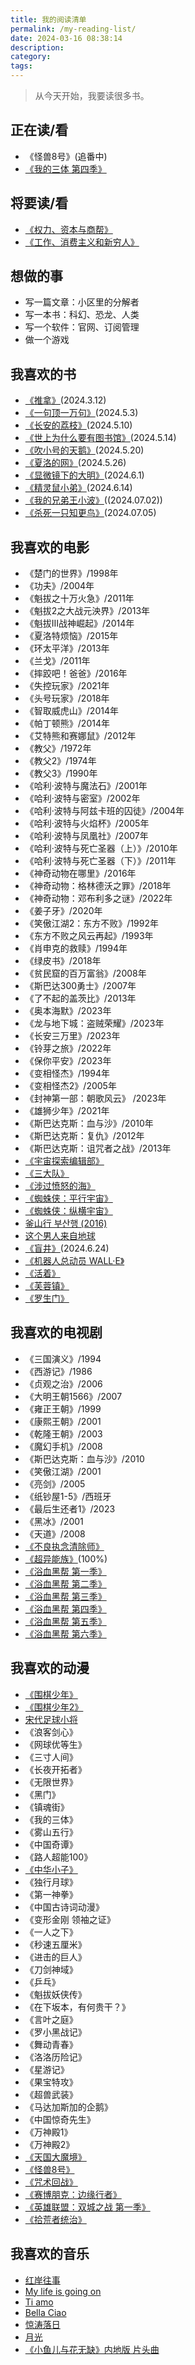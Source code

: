 ```yaml
---
title: 我的阅读清单
permalink: /my-reading-list/
date: 2024-03-16 08:38:14
description:
category:
tags:
---
```


> 从今天开始，我要读很多书。

## 正在读/看

- 《怪兽8号》(追番中)
- [《我的三体 第四季》](https://neodb.social/tv/season/6NrJSIQU7DBlhPxXJwLt55)

## 将要读/看

- [《权力、资本与商帮》](https://book.douban.com/subject/35169141/)
- [《工作、消费主义和新穷人》](https://book.douban.com/subject/35593780/)

## 想做的事

- 写一篇文章：小区里的分解者
- 写一本书：科幻、恐龙、人类
- 写一个软件：官网、订阅管理
- 做一个游戏

## 我喜欢的书

- [《推拿》](https://book.douban.com/subject/3239913/)(2024.3.12)
- [《一句顶一万句》](https://book.douban.com/subject/3633461/)(2024.5.3)
- [《长安的荔枝》](https://book.douban.com/subject/36104107/)(2024.5.10)
- [《世上为什么要有图书馆》](https://book.douban.com/subject/36593622/)(2024.5.14)
- [《吹小号的天鹅》](https://book.douban.com/subject/11441786/)(2024.5.20)
- [《夏洛的网》](https://book.douban.com/subject/1036274/)(2024.5.26)
- [《显微镜下的大明》](https://book.douban.com/subject/30414743/)(2024.6.1)
- [《精灵鼠小弟》](https://movie.douban.com/subject/1295242/)(2024.6.14)
- [《我的兄弟王小波》](https://book.douban.com/subject/10546136/)((2024.07.02))
- [《杀死一只知更鸟》](https://book.douban.com/subject/6781808/)(2024.07.05)

## 我喜欢的电影

- 《楚门的世界》/1998年  
- 《功夫》/2004年  
- 《魁拔之十万火急》/2011年  
- 《魁拔2之大战元泱界》/2013年  
- 《魁拔Ⅲ战神崛起》/2014年  
- 《夏洛特烦恼》/2015年  
- 《环太平洋》/2013年  
- 《兰戈》/2011年  
- 《摔跤吧！爸爸》/2016年  
- 《失控玩家》/2021年  
- 《头号玩家》/2018年  
- 《智取威虎山》/2014年  
- 《帕丁顿熊》/2014年  
- 《艾特熊和赛娜鼠》/2012年  
- 《教父》/1972年  
- 《教父2》/1974年  
- 《教父3》/1990年  
- 《哈利·波特与魔法石》/2001年  
- 《哈利·波特与密室》/2002年  
- 《哈利·波特与阿兹卡班的囚徒》/2004年  
- 《哈利·波特与火焰杯》/2005年  
- 《哈利·波特与凤凰社》/2007年  
- 《哈利·波特与死亡圣器（上）》/2010年  
- 《哈利·波特与死亡圣器（下）》/2011年  
- 《神奇动物在哪里》/2016年  
- 《神奇动物：格林德沃之罪》/2018年  
- 《神奇动物：邓布利多之谜》/2022年  
- 《姜子牙》/2020年  
- 《笑傲江湖2：东方不败》/1992年  
- 《东方不败之风云再起》/1993年  
- 《肖申克的救赎》/1994年  
- 《绿皮书》/2018年  
- 《贫民窟的百万富翁》/2008年  
- 《斯巴达300勇士》/2007年  
- 《了不起的盖茨比》/2013年  
- 《奥本海默》/2023年  
- 《龙与地下城：盗贼荣耀》/2023年  
- 《长安三万里》/2023年  
- 《铃芽之旅》/2022年  
- 《保你平安》/2023年  
- 《变相怪杰》/1994年  
- 《变相怪杰2》/2005年  
- 《封神第一部：朝歌风云》 /2023年  
- 《雄狮少年》/2021年  
- 《斯巴达克斯：血与沙》/2010年  
- 《斯巴达克斯：复仇》/2012年  
- 《斯巴达克斯：诅咒者之战》/2013年  
- [《宇宙探索编辑部》](https://movie.douban.com/subject/34941536/)
- [《三大队》](https://movie.douban.com/subject/35208463/)
- [《涉过愤怒的海》](https://movie.douban.com/subject/33456512/)
- [《蜘蛛侠：平行宇宙》](https://movie.douban.com/subject/26374197/)
- [《蜘蛛侠：纵横宇宙》](https://movie.douban.com/subject/30391186/)
- [釜山行 부산행 (2016)](https://movie.douban.com/subject/25986180/)
- [这个男人来自地球](https://movie.douban.com/subject/2300586/)
- [《盲井》](https://movie.douban.com/subject/1307528/)(2024.6.24)
- [《机器人总动员 WALL·E》](https://movie.douban.com/subject/2131459/)
- [《活着》](https://movie.douban.com/subject/1292365/)
- [《芙蓉镇》](https://movie.douban.com/subject/1297880/)
- [《罗生门》](https://movie.douban.com/subject/1291879/)

## 我喜欢的电视剧

- 《三国演义》/1994  
- 《西游记》/1986  
- 《贞观之治》/2006  
- 《大明王朝1566》/2007  
- 《雍正王朝》/1999  
- 《康熙王朝》/2001  
- 《乾隆王朝》/2003  
- 《魔幻手机》/2008  
- 《斯巴达克斯：血与沙》/2010  
- 《笑傲江湖》/2001  
- 《亮剑》/2005  
- 《纸钞屋1-5》/西班牙  
- 《最后生还者1》/2023  
- 《黑冰》/2001  
- 《天道》/2008
- [《不良执念清除师》](https://movie.douban.com/subject/35839999/)
- [《超异能族》](https://movie.douban.com/subject/35206436/)(100%)
- [《浴血黑帮 第一季》](https://neodb.social/tv/season/2RerD2Ds6CgDURGEIVu7Po)
- [《浴血黑帮 第二季》](https://neodb.social/tv/season/216QYPsDbaK5uIh09Yy9Zu)
- [《浴血黑帮 第三季》](https://neodb.social/tv/season/65SFoWMGqq8xIaT9f7NL4q)
- [《浴血黑帮 第四季》](https://neodb.social/tv/season/6441micLg6IJSdK0nx9lZD)
- [《浴血黑帮 第五季》](https://neodb.social/tv/season/4ihoWrevIfX01ZTOy7dovK)
- [《浴血黑帮 第六季》](https://neodb.social/tv/season/6wFt7cJbUpbzgwBVs1iFoI)

## 我喜欢的动漫

- [《围棋少年》](https://neodb.social/tv/season/2VD4JxWI7UjyIY0rDKa5Ov)
- [《围棋少年2》](https://neodb.social/tv/season/52rHfhvLObEASwWGi6FHM8)
- [宋代足球小将](https://neodb.social/tv/season/50bb7kprUecNP4hugGhzV7)
- 《浪客剑心》  
- 《网球优等生》  
- 《三寸人间》  
- 《长夜开拓者》  
- 《无限世界》  
- 《黑门》  
- 《镇魂街》  
- 《我的三体》  
- 《雾山五行》  
- 《中国奇谭》  
- 《路人超能100》  
- [《中华小子》](https://neodb.social/tv/season/7OAS5vLBzJ8FsjtEHKogFO)  
- 《独行月球》  
- 《第一神拳》  
- 《中国古诗词动漫》  
- 《变形金刚 领袖之证》  
- 《一人之下》  
- 《秒速五厘米》  
- 《进击的巨人》  
- 《刀剑神域》  
- 《乒乓》  
- 《魁拔妖侠传》  
- 《在下坂本，有何贵干？》  
- 《言叶之庭》  
- 《罗小黑战记》  
- 《舞动青春》  
- 《洛洛历险记》  
- 《星游记》  
- 《果宝特攻》  
- 《超兽武装》  
- 《马达加斯加的企鹅》  
- 《中国惊奇先生》
- 《万神殿1》
- 《万神殿2》
- [《天国大魔境》](https://movie.douban.com/subject/36129263/)
- [《怪兽8号》](https://www.bilibili.com/bangumi/play/ss47556)
- [《咒术回战》](https://www.bilibili.com/bangumi/play/ss34430)
- [《赛博朋克：边缘行者》](https://movie.douban.com/subject/35118256/)
- [《英雄联盟：双城之战 第一季》](https://movie.douban.com/subject/34867871/)
- [《拾荒者统治》](https://movie.douban.com/subject/35932858/)

## 我喜欢的音乐

- [红岸往事](https://www.bilibili.com/video/BV1a84y1V7T8)  
- [My life is going on](https://www.bilibili.com/video/BV1dW41157VZ)  
- [Ti amo](https://www.bilibili.com/video/BV1j3411J7eD)  
- [Bella Ciao](https://www.bilibili.com/video/BV15s411P7Go)  
- [惊涛落日](https://www.bilibili.com/video/BV1Tw41137QP)  
- [月光](https://www.bilibili.com/video/BV1cp4y1F7Wp)  
- [《小鱼儿与花无缺》内地版 片头曲](https://www.bilibili.com/video/BV1gt41127dK)  
